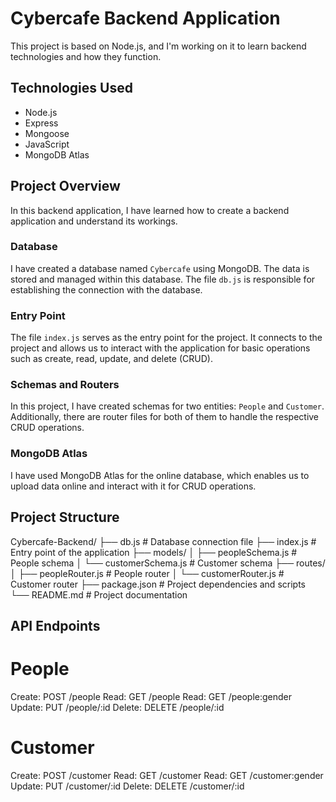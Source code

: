 # Cybercafe Backend Application

This project is based on Node.js, and I'm working on it to learn backend technologies and how they function.

## Technologies Used

- Node.js
- Express
- Mongoose
- JavaScript
- MongoDB Atlas

## Project Overview

In this backend application, I have learned how to create a backend application and understand its workings.

### Database

I have created a database named `Cybercafe` using MongoDB. The data is stored and managed within this database. The file `db.js` is responsible for establishing the connection with the database.

### Entry Point

The file `index.js` serves as the entry point for the project. It connects to the project and allows us to interact with the application for basic operations such as create, read, update, and delete (CRUD).

### Schemas and Routers

In this project, I have created schemas for two entities: `People` and `Customer`. Additionally, there are router files for both of them to handle the respective CRUD operations.

### MongoDB Atlas

I have used MongoDB Atlas for the online database, which enables us to upload data online and interact with it for CRUD operations.

## Project Structure

Cybercafe-Backend/
├── db.js # Database connection file
├── index.js # Entry point of the application
├── models/
│ ├── peopleSchema.js # People schema
│ └── customerSchema.js # Customer schema
├── routes/
│ ├── peopleRouter.js # People router
│ └── customerRouter.js # Customer router
├── package.json # Project dependencies and scripts
└── README.md # Project documentation

## API Endpoints

# People
Create: POST /people
Read: GET /people
Read: GET /people:gender
Update: PUT /people/:id
Delete: DELETE /people/:id

# Customer
Create: POST /customer
Read: GET /customer
Read: GET /customer:gender
Update: PUT /customer/:id
Delete: DELETE /customer/:id
